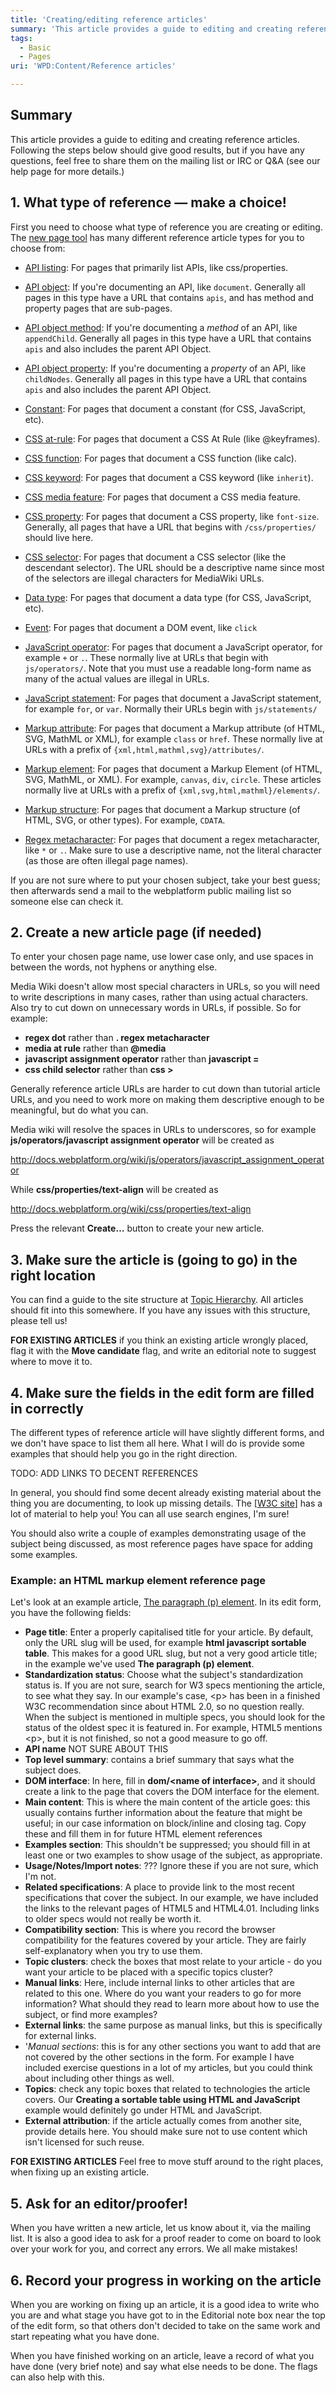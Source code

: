 ```yaml
---
title: 'Creating/editing reference articles'
summary: 'This article provides a guide to editing and creating reference articles. Following the steps below should give good results, but if you have any questions, feel free to share them on the mailing list or IRC or Q&amp;A (see our help page for more details.)'
tags:
  - Basic
  - Pages
uri: 'WPD:Content/Reference articles'

---
```

## Summary

This article provides a guide to editing and creating reference articles. Following the steps below should give good results, but if you have any questions, feel free to share them on the mailing list or IRC or Q&amp;A (see our help page for more details.)

## 1. What type of reference — make a choice!

First you need to choose what type of reference you are creating or editing. The [new page tool](/WPD:New_Page) has many different reference article types for you to choose from:

-   [API listing](/WPD:New_Page#API_Listing): For pages that primarily list APIs, like css/properties.
-   [API object](/WPD:New_Page#API_Object): If you're documenting an API, like `document`. Generally all pages in this type have a URL that contains `apis`, and has method and property pages that are sub-pages.
-   [API object method](/WPD:New_Page#API_Object_Method): If you're documenting a *method* of an API, like `appendChild`. Generally all pages in this type have a URL that contains `apis` and also includes the parent API Object.
-   [API object property](/WPD:New_Page#API_Object_Property): If you're documenting a *property* of an API, like `childNodes`. Generally all pages in this type have a URL that contains `apis` and also includes the parent API Object.
-   [Constant](/WPD:New_Page#Constant): For pages that document a constant (for CSS, JavaScript, etc).
-   [CSS at-rule](/WPD:New_Page#CSS_At_Rule): For pages that document a CSS At Rule (like @keyframes).
-   [CSS function](/WPD:New_Page#CSS_Function): For pages that document a CSS function (like calc).
-   [CSS keyword](/WPD:New_Page#CSS_Keyword): For pages that document a CSS keyword (like `inherit`).
-   [CSS media feature](/WPD:New_Page#CSS_Media_Feature): For pages that document a CSS media feature.

-   [CSS property](/WPD:New_Page#CSS_Property): For pages that document a CSS property, like `font-size`. Generally, all pages that have a URL that begins with `/css/properties/` should live here.
-   [CSS selector](/WPD:New_Page#CSS_Selector): For pages that document a CSS selector (like the descendant selector). The URL should be a descriptive name since most of the selectors are illegal characters for MediaWiki URLs.
-   [Data type](/WPD:New_Page#Data_Type): For pages that document a data type (for CSS, JavaScript, etc).
-   [Event](/WPD:New_Page#Event): For pages that document a DOM event, like `click`
-   [JavaScript operator](/WPD:New_Page#JavaScript_Operator): For pages that document a JavaScript operator, for example `+` or `.`. These normally live at URLs that begin with `js/operators/`. Note that you must use a readable long-form name as many of the actual values are illegal in URLs.
-   [JavaScript statement](/WPD:New_Page#JavaScript_Statement): For pages that document a JavaScript statement, for example `for`, or `var`. Normally their URLs begin with `js/statements/`
-   [Markup attribute](/WPD:New_Page#Markup_Attribute): For pages that document a Markup attribute (of HTML, SVG, MathML or XML), for example `class` or `href`. These normally live at URLs with a prefix of `{xml,html,mathml,svg}/attributes/`.
-   [Markup element](/WPD:New_Page#Markup_Element): For pages that document a Markup Element (of HTML, SVG, MathML, or XML). For example, `canvas`, `div`, `circle`. These articles normally live at URLs with a prefix of `{xml,svg,html,mathml}/elements/`.
-   [Markup structure](/WPD:New_Page#Markup_Structure): For pages that document a Markup structure (of HTML, SVG, or other types). For example, `CDATA`.
-   [Regex metacharacter](/WPD:New_Page#Regex_Metacharacter): For pages that document a regex metacharacter, like `*` or `.`. Make sure to use a descriptive name, not the literal character (as those are often illegal page names).

If you are not sure where to put your chosen subject, take your best guess; then afterwards send a mail to the webplatform public mailing list so someone else can check it.

## 2. Create a new article page (if needed)

To enter your chosen page name, use lower case only, and use spaces in between the words, not hyphens or anything else.

Media Wiki doesn't allow most special characters in URLs, so you will need to write descriptions in many cases, rather than using actual characters. Also try to cut down on unnecessary words in URLs, if possible. So for example:

-   **regex dot** rather than **. regex metacharacter**
-   **media at rule** rather than **@media**
-   **javascript assignment operator** rather than **javascript =**
-   **css child selector** rather than **css \>**

Generally reference article URLs are harder to cut down than tutorial article URLs, and you need to work more on making them descriptive enough to be meaningful, but do what you can.

Media wiki will resolve the spaces in URLs to underscores, so for example **js/operators/javascript assignment operator** will be created as

<http://docs.webplatform.org/wiki/js/operators/javascript_assignment_operator>

While **css/properties/text-align** will be created as

<http://docs.webplatform.org/wiki/css/properties/text-align>

Press the relevant **Create…** button to create your new article.

## 3. Make sure the article is (going to go) in the right location

You can find a guide to the site structure at [Topic Hierarchy](/WPD:Content/Topic_Hierarchy). All articles should fit into this somewhere. If you have any issues with this structure, please tell us!

**FOR EXISTING ARTICLES** if you think an existing article wrongly placed, flag it with the **Move candidate** flag, and write an editorial note to suggest where to move it to.

## 4. Make sure the fields in the edit form are filled in correctly

The different types of reference article will have slightly different forms, and we don't have space to list them all here. What I will do is provide some examples that should help you go in the right direction.

TODO: ADD LINKS TO DECENT REFERENCES

In general, you should find some decent already existing material about the thing you are documenting, to look up missing details. The [[W3C site](http://w3.org%7Cmain)] has a lot of material to help you! You can all use search engines, I'm sure!

You should also write a couple of examples demonstrating usage of the subject being discussed, as most reference pages have space for adding some examples.

### Example: an HTML markup element reference page

Let's look at an example article, [The paragraph (p) element](/html/elements/p). In its edit form, you have the following fields:

-   **Page title**: Enter a properly capitalised title for your article. By default, only the URL slug will be used, for example **html javascript sortable table**. This makes for a good URL slug, but not a very good article title; in the example we've used **The paragraph (p) element**.
-   **Standardization status**: Choose what the subject's standardization status is. If you are not sure, search for W3 specs mentioning the article, to see what they say. In our example's case, \<p\> has been in a finished W3C recommendation since about HTML 2.0, so no question really. When the subject is mentioned in multiple specs, you should look for the status of the oldest spec it is featured in. For example, HTML5 mentions \<p\>, but it is not finished, so not a good measure to go off.
-   **API name** NOT SURE ABOUT THIS
-   **Top level summary**: contains a brief summary that says what the subject does.
-   **DOM interface**: In here, fill in **dom/\<name of interface\>**, and it should create a link to the page that covers the DOM interface for the element.
-   **Main content**: This is where the main content of the article goes: this usually contains further information about the feature that might be useful; in our case information on block/inline and closing tag. Copy these and fill them in for future HTML element references
-   **Examples section**: This shouldn't be suppressed; you should fill in at least one or two examples to show usage of the subject, as appropriate.
-   **Usage/Notes/Import notes**: ??? Ignore these if you are not sure, which I'm not.
-   **Related specifications**: A place to provide link to the most recent specifications that cover the subject. In our example, we have included the links to the relevant pages of HTML5 and HTML4.01. Including links to older specs would not really be worth it.
-   **Compatibility section**: This is where you record the browser compatibility for the features covered by your article. They are fairly self-explanatory when you try to use them.
-   **Topic clusters**: check the boxes that most relate to your article - do you want your article to be placed with a specific topics cluster?
-   **Manual links**: Here, include internal links to other articles that are related to this one. Where do you want your readers to go for more information? What should they read to learn more about how to use the subject, or find more examples?
-   **External links**: the same purpose as manual links, but this is specifically for external links.
-   '*Manual sections*: this is for any other sections you want to add that are not covered by the other sections in the form. For example I have included exercise questions in a lot of my articles, but you could think about including other things as well.
-   **Topics**: check any topic boxes that related to technologies the article covers. Our **Creating a sortable table using HTML and JavaScript** example would definitely go under HTML and JavaScript.
-   **External attribution**: if the article actually comes from another site, provide details here. You should make sure not to use content which isn't licensed for such reuse.

**FOR EXISTING ARTICLES** Feel free to move stuff around to the right places, when fixing up an existing article.

## 5. Ask for an editor/proofer!

When you have written a new article, let us know about it, via the mailing list. It is also a good idea to ask for a proof reader to come on board to look over your work for you, and correct any errors. We all make mistakes!

## 6. Record your progress in working on the article

When you are working on fixing up an article, it is a good idea to write who you are and what stage you have got to in the Editorial note box near the top of the edit form, so that others don't decided to take on the same work and start repeating what you have done.

When you have finished working on an article, leave a record of what you have done (very brief note) and say what else needs to be done. The flags can also help with this.


